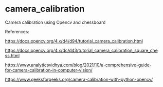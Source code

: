 # camera_calibration
Camera calibration using Opencv and chessboard

References: 

https://docs.opencv.org/4.x/d4/d94/tutorial_camera_calibration.html

https://docs.opencv.org/4.x/dc/d43/tutorial_camera_calibration_square_chess.html

https://www.analyticsvidhya.com/blog/2021/10/a-comprehensive-guide-for-camera-calibration-in-computer-vision/

https://www.geeksforgeeks.org/camera-calibration-with-python-opencv/

